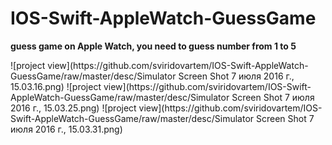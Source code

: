 # IOS-Swift-AppleWatch-GuessGame
<b>guess game on Apple Watch, you need to guess number from 1 to 5</b>
<br>
<div>
![project view](https://github.com/sviridovartem/IOS-Swift-AppleWatch-GuessGame/raw/master/desc/Simulator Screen Shot 7 июля 2016 г., 15.03.16.png)
![project view](https://github.com/sviridovartem/IOS-Swift-AppleWatch-GuessGame/raw/master/desc/Simulator Screen Shot 7 июля 2016 г., 15.03.25.png)
![project view](https://github.com/sviridovartem/IOS-Swift-AppleWatch-GuessGame/raw/master/desc/Simulator Screen Shot 7 июля 2016 г., 15.03.31.png)
</div>
